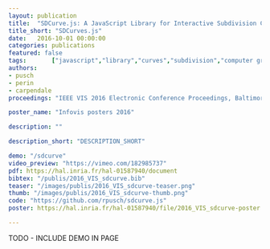 ```yaml
---
layout: publication
title:  "SDCurve.js: A JavaScript Library for Interactive Subdivision Curves"
title_short: "SDCurves.js"
date:   2016-10-01 00:00:00
categories: publications
featured: false
tags: 		["javascript","library","curves","subdivision","computer graphics"]
authors: 
- pusch
- perin
- carpendale
proceedings: "IEEE VIS 2016 Electronic Conference Proceedings, Baltimore, MD, USA. IEEE"

poster_name: "Infovis posters 2016"

description: ""

description_short: "DESCRIPTION_SHORT"

demo: "/sdcurve"
video_preview: "https://vimeo.com/182985737"
pdf: https://hal.inria.fr/hal-01587940/document
bibtex: "/publis/2016_VIS_sdcurve.bib"
teaser: "/images/publis/2016_VIS_sdcurve-teaser.png"
thumb: "/images/publis/2016_VIS_sdcurve-thumb.png"
code: "https://github.com/rpusch/sdcurve.js"
poster: https://hal.inria.fr/hal-01587940/file/2016_VIS_sdcurve-poster.pdf

---
```




TODO - INCLUDE DEMO IN PAGE






